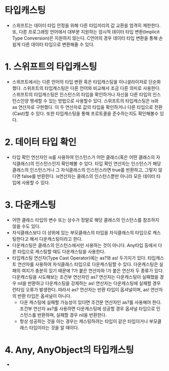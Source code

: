 # 타입캐스팅
- 스위프트는 데이터 타입 안정을 위해 다른 타입끼리의 값 교환을 엄격히 제한한다. 또, 다른 프로그래밍 언어에서 대부분 지원하는 암시적 데이터 타입 변환(Implicit Type Conversion)은 지원하지 않는다. C언어의 경우 데이터 타입 변환을 통해 손쉽게 다른 데이터 타입으로 변환해줄 수 있다.

# 1. 스위프트의 타입캐스팅
- 스위프트에서는 다른 언어의 타입 변환 혹은 타입캐스팅을 이니셜라이저로 단순화했다. 스위프트의 타입캐스팅은 다른 언어와 비교해서 조금 다른 의미로 사용한다. 스위프트의 타입캐스팅은 인스턴스의 타입을 확인하거나 자신을 다른 타입의 인스턴스인양 행세할 수 있는 방법으로 사용할수 있다. 스위프트의 타입캐스팅은 is와 as 연산자로 구현했다. 이 두 연산자로 값의 타입을 확인하거나 다른 타입으로 전환(Cast)할 수 있다. 또한 타입캐스팅을 통해 프로토콜을 준수하는지도 확인해볼수 있다.

# 2. 데이터 타입 확인
- 타입 확인 연산자인 is를 사용하여 인스턴스가 어떤 클래스(혹은 어떤 클래스의 자식클래스)의 인스턴스인지 확인해볼 수 있다. 타입 확인 연산자는 인스턴스가 해당 클래스의 인스턴스거나 그 자식클래스의 인스턴스라면 true를 반환하고, 그렇지 않다면 false를 반환한다. is연산자는 클래스의 인스턴스뿐만 아니라 모든 데이터 타입에 사용할 수 있다.

# 3. 다운캐스팅
- 어떤 클래스 타입의 변수 또는 상수가 정말로 해당 클래스의 인스턴스를 참조하지 않을 수도 있다.
- 자식클래스보다 더 상위에 있는 부모클래스의 타입을 자식클래스의 타입으로 캐스팅한다고 해서 다운캐스팅이라고 한다.
- 다운캐스팅은 클래스의 인스턴스에서만 사용하는 것이 아니다. Any타입 등에서 다른 타입으로 캐스팅할 때도 다운캐스팅을 사용한다.
- 타입캐스팅 연산자(Type Cast Operator)에는 as?와 as! 두가지가 있다. 타입캐스트 연산자를 사용하여 자식클래스 타입으로 다운캐스팅할 수 있다. 다운캐스팅은 실패의 여지가 충분히 있기 때문에 ?가 붙은 연산자와 !가 붙은 연산자 두 종류가 있다. 다운캐스팅을 시도해보는 조건부 연산자인 as? 연산자는 다운캐스팅이 실패했을 경우 nil을 반환하고 다운캐스팅을 강제하는 as! 연산자는 다운캐스팅에 실패할 경우 런타임 오류가 발생한다. 따라서 as? 연산자는 반환 타입이 옵셔널이며, as! 연산자의 반환 타입은 옵셔널이 아니다.
  - 다운 캐스팅에 실패할 가능성이 있다면 조건분 연산자인 as?를 사용해야 한다. 조건부 연산자 as?를 사용하면 다운캐스팅에 성공할 경우 옵셔널 타입으로 인스턴스를 반환하며, 실패할 경우 nil을 반환한다.
  - 항상 성공하는 것을 아는 경우는 캐스팅하려는 타입이 같은 타입이거나 부모클래스 타입이라는 것을 알 때이다.

# 4. Any, AnyObject의 타입캐스팅
- 
